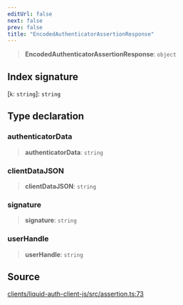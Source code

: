 ```yaml
---
editUrl: false
next: false
prev: false
title: "EncodedAuthenticatorAssertionResponse"
---
```


> **EncodedAuthenticatorAssertionResponse**: `object`

## Index signature

 \[`k`: `string`\]: `string`

## Type declaration

### authenticatorData

> **authenticatorData**: `string`

### clientDataJSON

> **clientDataJSON**: `string`

### signature

> **signature**: `string`

### userHandle

> **userHandle**: `string`

## Source

[clients/liquid-auth-client-js/src/assertion.ts:73](https://github.com/algorandfoundation/liquid-auth/blob/10c59840d062554c79d275cbb41957b40edae1ed/clients/liquid-auth-client-js/src/assertion.ts#L73)
